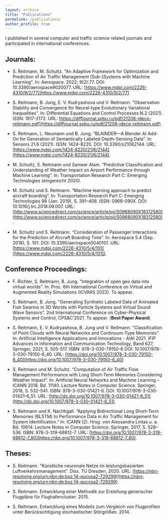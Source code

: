 ```yaml
---
layout: archive
title: "Publications"
permalink: /publications/
author_profile: true
---
```


I published in several computer and traffic science related journals and participated in international conferences.

## Journals:

* S. Reitmann, M. Schultz. "An Adaptive Framework for Optimization and Prediction of Air Traffic Management (Sub-)Systems with Machine Learning". In: Aerospace. 2022; 9(2):77. DOI: 10.3390/aerospace9020077. URL: [https://www.mdpi.com/2226-4310/9/2/77](https://www.mdpi.com/2226-4310/9/2/77)

* S. Reitmann, B. Jung, E. V. Kudryashova und V. Reitmann. "Observation Stability and Convergence for Neural-type Evolutionary Variational Inequalities". In: Differential Equations and Control Processes N.2 (2021). ISSN: 1817-2172. URL: [https://diffjournal.spbu.ru/pdf/21208-jdecp-reitmann.pdf](https://diffjournal.spbu.ru/pdf/21208-jdecp-reitmann.pdf)

* S. Reitmann, L. Neumann und B. Jung. “BLAINDER—A Blender AI Add-On for Generation of Semantically Labeled Depth-Sensing Data”. In: Sensors 21.6 (2021). ISSN: 1424-8220. DOI: 10.3390/s21062144. URL: [https://www.mdpi.com/1424-8220/21/6/2144](https://www.mdpi.com/1424-8220/21/6/2144).

* M. Schultz, S. Reitmann und Sameer Alam. “Predictive Classification and Understanding of Weather Impact on Airport Performance through Machine Learning”. In: Transportation Research Part C: Emerging Technologies (eingereicht 2020).

* M. Schultz und S. Reitmann. “Machine learning approach to predict aircraft boarding”. In: Transportation Research Part C: Emerging Technologies 98 (Jan. 2019), S. 391–408. ISSN: 0968-090X. DOI: 10.1016/j.trc.2018.09.007. URL: [http://www.sciencedirect.com/science/article/pii/S0968090X18312580](http://www.sciencedirect.com/science/article/pii/S0968090X18312580).

* M. Schultz und S. Reitmann. “Consideration of Passenger Interactions for the Prediction of Aircraft Boarding Time”. In: Aerospace 5.4 (Sep. 2018), S. 101. DOI: 10.3390/aerospace5040101. URL: [https://www.mdpi.com/2226-4310/5/4/101](https://www.mdpi.com/2226-4310/5/4/101]).


## Conference Proceedings:

* F. Richter, S. Reitmann, B. Jung. "Integration of open geo data into virtual worlds". In: Proc. 6th International Conference on Virtual and Augmented Reality Simulations (ICVARS 2022). To appear.

* S. Reitmann, B. Jung. "Generating Synthetic Labeled Data of Animated Fish Swarms in 3D Worlds with Particle Systems and Virtual Sound Wave Sensors". 2nd International Conference on Cyber-Physical Systems and Control, CPS&C’2021. To appear. (**Best Paper Award**)

* S. Reitmann, E. V. Kudryashova, B. Jung und V. Reitmann. "Classification of Point Clouds with Neural Networks and Continuum-Type Memories". In: Artificial Intelligence Applications and Innovations - AIAI 2021. IFIP Advances in Information and Communication Technology, Band 627, Springer, 2021, S. 505-517. ISBN: 978-3-030-79150-6  DOI: 10.1007/978-3-030-79150-6_40. URL: [https://doi.org/10.1007/978-3-030-79150-6_40](https://doi.org/10.1007/978-3-030-79150-6_40)

* S. Reitmann und M. Schultz. “Computation of Air Traffic Flow Management Performance with Long Short-Term Memories Considering Weather Impact”. In: Artificial Neural Networks and Machine Learning – ICANN 2018. Bd. 11140. Lecture Notes in Computer Science. Springer, 2018, S. 532–541. ISBN: 978-3-030-01421-6. DOI: 10.1007/978-3-030-01421-6_51. URL: [http://dx.doi.org/10.1007/978-3-030-01421-6_51](http://dx.doi.org/10.1007/978-3-030-01421-6_51).

* S. Reitmann und K. Nachtigall. “Applying Bidirectional Long Short-Term Memories (BLSTM) to Performance Data in Air Traffic Management for System Identification.” In: ICANN (2). Hrsg. von Alessandra Lintas u. a. Bd. 10614. Lecture Notes in Computer Science. Springer, 2017, S. 528–536. ISBN: 978-3-319-68612-7. URL: [https://doi.org/10.1007/978-3-319-68612-7_60](https://doi.org/10.1007/978-3-319-68612-7_60).

## Theses:
* S. Reitmann. “Künstliche neuronale Netze im leistungsbasierten Luftverkehrsmanagement”. Diss. TU Dresden, 2020. URL: [https://nbn-resolving.org/urn:nbn:de:bsz:14-qucosa2-729299](https://nbn-resolving.org/urn:nbn:de:bsz:14-qucosa2-729299).

* S. Reitmann. Entwicklung einer Methodik zur Erstellung generischer Flugpläne für Flughafencluster. 2015.

* S. Reitmann. Entwicklung eines Modells zum Vergleich von Flugprofilen unter Berücksichtigung stochastischer Störgrößen. 2014.






<!--
M. Schultz und S. Reitmann. “Consideration of Passenger Interactions for the Prediction of Aircraft Boarding Time”. In: Aerospace 5.4 (Sep. 2018), S. 101. DOI: 10 . 3390 / aerospace5040101. URL: <a href="https://www.mdpi.com/2226-4310/5/4/101">https://www.mdpi.com/2226-4310/5/4/101 </a>.
 
M. Schultz und S. Reitmann. “Machine learning approach to predict aircraft boarding”. In: Journal of Transportation Research Part C: Emerging Technologies (2018). URL: <a href="https://doi.org/10.1016/j.trc.2018.09.007">https://doi.org/10.1016/j.trc.2018.09.007 </a>.

S. Reitmann und M. Schultz. “Computation of Air Traffic Flow Management Performance with Long Short-Term Memories Considering Weather Impact”. In: Artificial Neural Networks and Machine Learning – ICANN 2018. Bd. 11140. Lecture Notes in Computer Science. Springer, 2018, S. 532–541. ISBN: 978-3-030-01421-6. DOI: 10.1007/978-3-030-01421-6_51. URL: <a href="http://dx.doi.org/10.1007/978-3-030-01421-6_51">http://dx.doi.org/10.1007/978-3-030-01421-6_51 </a>.

S. Reitmann und K. Nachtigall. “Applying Bidirectional Long Short-Term Memories (BLSTM) to Performance Data in Air Traffic Management for System Identification” In: ICANN (2). Hrsg. von Alessandra Lintas u. a. Bd. 10614. Lecture Notes in Computer Science. Springer, 2017, S. 528–536. ISBN: 978-3-319-68612-7. URL: <a href="https://doi.org/10.1007/978-3-319-68612-7_6">https://doi.org/10.1007/978-3-319-68612-7_60 </a>.


{% if author.googlescholar %}
  You can also find my articles on <u><a href="{{author.googlescholar}}">my Google Scholar profile</a>.</u>
{% endif %}

{% include base_path %}

{% for post in site.publications reversed %}
  {% include archive-single.html %}
{% endfor %}

  <ul>{% for post in site.publications %}
    {% include archive-single-cv.html %}
  {% endfor %}</ul>
-->
